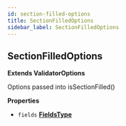 ```yaml
---
id: section-filled-options
title: SectionFilledOptions
sidebar_label: SectionFilledOptions
---
```

## SectionFilledOptions

**Extends ValidatorOptions**

Options passed into isSectionFilled()

**Properties**

-   `fields` **[FieldsType](fields-type.md)** 

